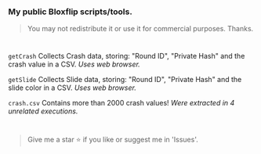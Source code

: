 ### My public Bloxflip scripts/tools.
> You may not redistribute it or use it for commercial purposes. Thanks.
#

```getCrash``` Collects Crash data, storing: "Round ID", "Private Hash" and the crash value in a CSV. *Uses web browser.*

```getSlide``` Collects Slide data, storing: "Round ID", "Private Hash" and the slide color in a CSV. *Uses web browser.*

``crash.csv`` Contains more than 2000 crash values! *Were extracted in 4 unrelated executions.*

#
> Give me a star ⭐ if you like or suggest me in 'Issues'.

